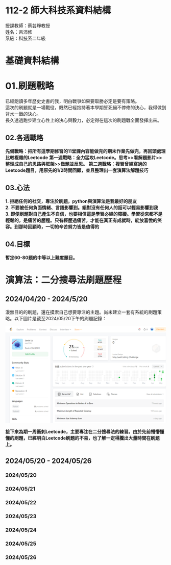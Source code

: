 # 112-2 師大科技系資料結構 
授課教師：蔡芸琤教授  
姓名：呂沛修  
系級：科技系二年級

# 基礎資料結構

# 01.刷題戰略
已經飽讀多年歷史史書的我，明白戰爭如果要取勝必定是要有策略。  
這次的刷題就是一場戰役，既然已經抱持著本學期誓死絕不停修的決心，我得做到背水一戰的決心。  
長久透過跑步建立心性上的決心與毅力，必定得在這次的刷題戰全面發揮出來。  
## 02.各週戰略
**先備戰略：把所有這學期修習的11堂課內容能做完的期末作業先做完，再回頭處理比較複雜的Leetcode**
**第一週戰略：全力猛攻Leetcode。思考>>看解題影片>>整理成自己的思路與框架>>做題並反思。**
**第二週戰略：複習曾經寫過的Leetcode題目，用原先的1/2時間回顧，並且整理出一套演算法解題技巧**
## 03.心法  
**1. 拒絕任何的社交，專注於刷題，python與演算法是我最好的朋友**  
**2. 不要被任何負面情緒、言語影響到。絕對沒有任何人的話可以輕易影響到我**  
**3. 即便刷題對自己產生不自信，也要相信這是學習必經的障礙。學習從來都不是輕鬆的，是痛苦的歷程。只有經歷過痛苦，才能在真正有成就時，綻放喜悅的笑容。到那時回顧時，一切的辛苦努力皆是值得的**  
## 04.目標
**暫定60-80題的中等以上難度題目。**


# 演算法：二分搜尋法刷題歷程  

## 2024/04/20 - 2024/5/20  
漫無目的的刷題，還在摸索自己想要專注的主題。尚未建立一套有系統的刷題策略。以下圖片是截至2024/05/20下午的刷題記錄：  
  
![圖片描述](https://github.com/PeiHsiuLu/data-structure/blob/main/Leetcode_0520_evening.png?raw=true)  

**接下來為期一周衝刺Leetcode，主要專注在二分搜尋法的練習。由於先前懵懵懂懂的刷題，已經明白Leetcode刷題的不易，也了解一定得騰出大量時間在刷題上。**  

## 2024/05/20 - 2024/05/26  
### 2024/05/20  
### 2024/05/21
### 2024/05/22
### 2024/05/23
### 2024/05/24
### 2024/05/25
### 2024/05/26








